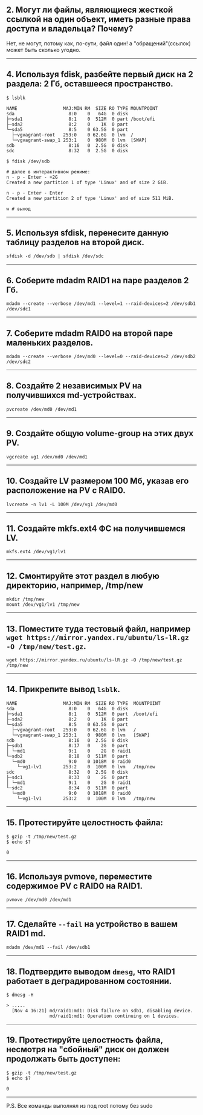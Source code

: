 ## 2. Могут ли файлы, являющиеся жесткой ссылкой на один объект, иметь разные права доступа и владельца? Почему?

Нет, не могут, потому как, по-сути, файл один! а "обращений"(ссылок) может быть сколько угодно.

---

## 4. Используя fdisk, разбейте первый диск на 2 раздела: 2 Гб, оставшееся пространство.

```
$ lsblk

NAME                 MAJ:MIN RM  SIZE RO TYPE MOUNTPOINT
sda                    8:0    0   64G  0 disk
├─sda1                 8:1    0  512M  0 part /boot/efi
├─sda2                 8:2    0    1K  0 part
└─sda5                 8:5    0 63.5G  0 part
  ├─vgvagrant-root   253:0    0 62.6G  0 lvm  /
  └─vgvagrant-swap_1 253:1    0  980M  0 lvm  [SWAP]
sdb                    8:16   0  2.5G  0 disk
sdc                    8:32   0  2.5G  0 disk

$ fdisk /dev/sdb

# далее в интерактивном режиме:
n - p - Enter - +2G
Created a new partition 1 of type 'Linux' and of size 2 GiB.

n - p - Enter - Enter
Created a new partition 2 of type 'Linux' and of size 511 MiB.

w # выход
```

---

## 5. Используя sfdisk, перенесите данную таблицу разделов на второй диск.

```
sfdisk -d /dev/sdb | sfdisk /dev/sdc
```

---

## 6. Соберите mdadm RAID1 на паре разделов 2 Гб.

```
mdadm --create --verbose /dev/md1 --level=1 --raid-devices=2 /dev/sdb1 /dev/sdc1
```

---

## 7. Соберите mdadm RAID0 на второй паре маленьких разделов.

```
mdadm --create --verbose /dev/md0 --level=0 --raid-devices=2 /dev/sdb2 /dev/sdc2
```

---

## 8. Создайте 2 независимых PV на получившихся md-устройствах.

```
pvcreate /dev/md0 /dev/md1
```

---

## 9. Создайте общую volume-group на этих двух PV.

```
vgcreate vg1 /dev/md0 /dev/md1
```

---

## 10. Создайте LV размером 100 Мб, указав его расположение на PV с RAID0.

```
lvcreate -n lv1 -L 100M /dev/vg1 /dev/md0
```

---

## 11. Создайте mkfs.ext4 ФС на получившемся LV.

```
mkfs.ext4 /dev/vg1/lv1
```

---

## 12. Смонтируйте этот раздел в любую директорию, например, /tmp/new

```
mkdir /tmp/new
mount /dev/vg1/lv1 /tmp/new
```

---

## 13. Поместите туда тестовый файл, например `wget https://mirror.yandex.ru/ubuntu/ls-lR.gz -O /tmp/new/test.gz`.

```
wget https://mirror.yandex.ru/ubuntu/ls-lR.gz -O /tmp/new/test.gz /tmp/new
```

---

## 14. Прикрепите вывод `lsblk`.

```
NAME                 MAJ:MIN RM  SIZE RO TYPE  MOUNTPOINT
sda                    8:0    0   64G  0 disk
├─sda1                 8:1    0  512M  0 part  /boot/efi
├─sda2                 8:2    0    1K  0 part
└─sda5                 8:5    0 63.5G  0 part
  ├─vgvagrant-root   253:0    0 62.6G  0 lvm   /
  └─vgvagrant-swap_1 253:1    0  980M  0 lvm   [SWAP]
sdb                    8:16   0  2.5G  0 disk
├─sdb1                 8:17   0    2G  0 part
│ └─md1                9:1    0    2G  0 raid1
└─sdb2                 8:18   0  511M  0 part
  └─md0                9:0    0 1018M  0 raid0
    └─vg1-lv1        253:2    0  100M  0 lvm   /tmp/new
sdc                    8:32   0  2.5G  0 disk
├─sdc1                 8:33   0    2G  0 part
│ └─md1                9:1    0    2G  0 raid1
└─sdc2                 8:34   0  511M  0 part
  └─md0                9:0    0 1018M  0 raid0
    └─vg1-lv1        253:2    0  100M  0 lvm   /tmp/new
```

---

## 15. Протестируйте целостность файла:

```
$ gzip -t /tmp/new/test.gz
$ echo $?

0
```

---

## 16. Используя pvmove, переместите содержимое PV с RAID0 на RAID1.

```
pvmove /dev/md0 /dev/md1
```

---

## 17. Сделайте `--fail` на устройство в вашем RAID1 md.

```
mdadm /dev/md1 --fail /dev/sdb1
```

---

## 18. Подтвердите выводом `dmesg`, что RAID1 работает в деградированном состоянии.

```
$ dmesg -H

> .....
  [Nov 4 16:21] md/raid1:md1: Disk failure on sdb1, disabling device.
                md/raid1:md1: Operation continuing on 1 devices.
```

---

## 19. Протестируйте целостность файла, несмотря на "сбойный" диск он должен продолжать быть доступен:

```
$ gzip -t /tmp/new/test.gz
$ echo $?

0
```

---

P.S. Все команды выполнял из под root потому без sudo
